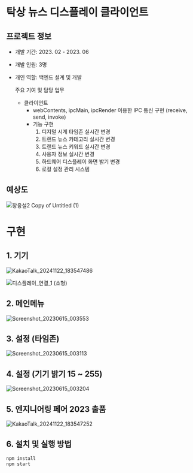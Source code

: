 # 탁상 뉴스 디스플레이 클라이언트

## 프로젝트 정보

- 개발 기간: 2023. 02 - 2023. 06
- 개발 인원: 3명
- 개인 역할: 백엔드 설계 및 개발

  주요 기여 및 담당 업무
   * 클라이언트
     - webContents, ipcMain, ipcRender  이용한 IPC 통신 구현 (receive, send, invoke)
     - 기능 구현
       1. 디지털 시계 타임존 실시간 변경
       2. 트랜드 뉴스 카테고리 실시간 변경
       3. 트랜드 뉴스 키워드 실시간 변경
       4. 사용자 정보 실시간 변경
       5. 하드웨어 디스플레이 화면 밝기 변경
       6. 로컬 설정 관리 시스템

## 예상도

![창융설2  Copy of Untitled (1)](https://github.com/user-attachments/assets/222deb10-46d5-4371-82f9-5f795a9786c3)

# 구현

## 1. 기기

![KakaoTalk_20241122_183547486](https://github.com/user-attachments/assets/340dff7e-8435-4a60-84b8-9afe46ea422a)

![디스플레이_연결_1 (소형)](https://github.com/user-attachments/assets/9764c31b-4d37-4226-8678-b0f0504c92ca)


## 2. 메인메뉴

![Screenshot_20230615_003553](https://github.com/user-attachments/assets/f4a1a904-f3a9-41d8-afcc-8c48e059cb3a)

## 3. 설정 (타임존)

![Screenshot_20230615_003113](https://github.com/user-attachments/assets/b5bd6266-8074-4409-84c4-2edd5a7d76d5)

## 4. 설정 (기기 밝기 15 ~ 255)

![Screenshot_20230615_003204](https://github.com/user-attachments/assets/75189f79-e0e6-46e4-8888-07af3813b74c)

## 5. 엔지니어링 페어 2023 출품

![KakaoTalk_20241122_183547252](https://github.com/user-attachments/assets/6da7ae80-5e2c-47fb-b31e-5e36b61cd375)

## 6. 설치 및 실행 방법

```bash
npm install
npm start
```
